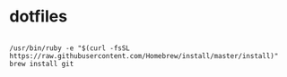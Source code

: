 # dotfiles

<code>
/usr/bin/ruby -e "$(curl -fsSL https://raw.githubusercontent.com/Homebrew/install/master/install)"
brew install git
</code>
